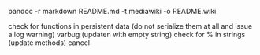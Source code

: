 pandoc -r markdown README.md -t mediawiki -o README.wiki

check for functions in persistent data (do not serialize them at all and issue a log warning)
varbug (updaten with empty string)
check for % in strings (update methods)
cancel